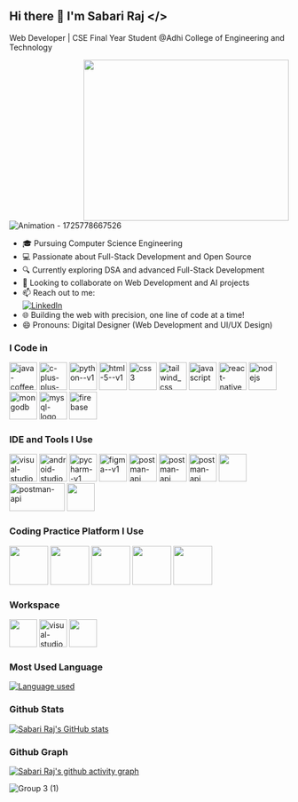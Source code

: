   ## Hi there 👋 I'm Sabari Raj  **</>**

Web Developer | CSE Final Year Student @Adhi College of Engineering and Technology  

<img align='right' width='370' height='290' src='https://user-images.githubusercontent.com/40719899/205479251-ffba5354-583f-491b-a1ef-ce919083e2b1.gif'>  

![Animation - 1725778667526](https://github.com/user-attachments/assets/700dc18c-61c8-4f6f-bffb-d982efe0527c)


 
- 🎓 Pursuing Computer Science Engineering  
- 💻 Passionate about Full-Stack Development and Open Source  
- 🔍 Currently exploring DSA and advanced Full-Stack Development  
- 🚀 Looking to collaborate on Web Development and AI projects    
- 📫 Reach out to me:  
  <a href="https://www.linkedin.com/in/sabari-raj-p-16a279230">
    <img src="https://img.shields.io/badge/LinkedIn-0077B5?style=for-the-badge&logo=linkedin&logoColor=white" alt="LinkedIn"/>
  </a>
- 🌐 Building the web with precision, one line of code at a time!  
- 😄 Pronouns: Digital Designer (Web Development and UI/UX Design)


### I Code in

<img width="50" height="50" src="https://img.icons8.com/color/48/java-coffee-cup-logo--v1.png" alt="java-coffee-cup-logo--v1"/> <img width="50" height="50" src="https://img.icons8.com/color/48/c-plus-plus-logo.png" alt="c-plus-plus-logo"/> <img width="50" height="50" src="https://img.icons8.com/color/48/python--v1.png" alt="python--v1"/> <img width="50" height="50" src="https://img.icons8.com/color/48/html-5--v1.png" alt="html-5--v1"/> <img width="50" height="50" src="https://img.icons8.com/color/48/css3.png" alt="css3"/> <img width="50" height="50" src="https://img.icons8.com/color/48/tailwind_css.png" alt="tailwind_css"/> <img width="50" height="50" src="https://img.icons8.com/color/48/javascript.png" alt="javascript"/> <img width="50" height="50" src="https://img.icons8.com/color/48/react-native.png" alt="react-native"/> <img width="50" height="50" src="https://seeklogo.com/images/N/nodejs-logo-D26404F360-seeklogo.com.png" alt="nodejs"/> <img width="50" height="50" src="https://seeklogo.com/images/M/mongodb-logo-D13D67C930-seeklogo.com.png" alt="mongodb"/> <img width="50" height="50" src="https://img.icons8.com/color/48/mysql-logo.png" alt="mysql-logo"/> <img width="50" height="50" src="https://img.icons8.com/color/48/firebase.png" alt="firebase"/> 


 ### IDE and Tools I Use

<img width="50" height="50" src="https://img.icons8.com/fluency/48/visual-studio-code-2019.png" alt="visual-studio-code-2019"/> <img width="50" height="50" src="https://seeklogo.com/images/A/android-studio-logo-1EE788C6EC-seeklogo.com.png" alt="android-studio--v3"/> <img width="50" height="50" src="https://img.icons8.com/color/48/pycharm--v1.png" alt="pycharm--v1"/> <img width="50" height="50" src="https://img.icons8.com/color/48/figma--v1.png" alt="figma--v1"/> <img width="50" height="50" src="https://seeklogo.com/images/P/postman-logo-0087CA0D15-seeklogo.com.png" alt="postman-api"/> <img width="50" height="50" src="https://seeklogo.com/images/I/insomnia-logo-A35E09EB19-seeklogo.com.png" alt="postman-api"/> <img width="50" height="50" src="https://seeklogo.com/images/C/chatgpt-logo-6E960AECFF-seeklogo.com.png" alt="postman-api"/> <img width="50" height="50" src="https://seeklogo.com/images/M/material-ui-logo-5BDCB9BA8F-seeklogo.com.png" />  <img width="100" height="50" src="https://seeklogo.com/images/V/virtualbox-logo-43C90970AC-seeklogo.com.png" alt="postman-api"/>  <img width="50" height="50" src="https://seeklogo.com/images/N/npm-logo-F0E1FE956F-seeklogo.com.png" />

### Coding Practice Platform I Use

<img width="70" height="70" src="https://img.icons8.com/?size=512&id=O4SEeX66BY8o&format=png"/> <img width="70" height="70" src="https://cdn.iconscout.com/icon/free/png-256/free-leetcode-logo-icon-download-in-svg-png-gif-file-formats--technology-social-media-vol-4-pack-logos-icons-2944960.png?f=webp"/> <img width="70" height="70" src="https://media.geeksforgeeks.org/gfg-gg-logo.svg"/> <img width="70" height="70" src="https://dmmy6mpbxgeck.cloudfront.net/68b82ab2-3e36-4428-aa21-6e5e2cd407c5/widget/8f96fa5f-3a91-4de7-8881-c62376b37acf"/>  <img width="70" height="70" src="https://upload.wikimedia.org/wikipedia/commons/thumb/4/40/HackerRank_Icon-1000px.png/600px-HackerRank_Icon-1000px.png"/>  

### Workspace

<img width="50" height="50" src="https://seeklogo.com/images/W/windows-11-icon-logo-6C39629E45-seeklogo.com.png"/>  <img width="50" height="50" src="https://seeklogo.com/images/L/Linux_Tux-logo-DA252F3C21-seeklogo.com.png" alt="visual-studio-code-2019"/> <img width="50" height="50" src="https://seeklogo.com/images/K/kali-linux-logo-AED181186E-seeklogo.com.png"/> 


### Most Used Language

[![Language used](https://github-readme-stats.vercel.app/api/top-langs/?username=sabarirajpazhani&layout=donut)](https://github.com/sabarirajpazhani/github-readme-stats)


### Github Stats

[![Sabari Raj's GitHub stats](https://github-readme-stats.vercel.app/api?username=sabarirajpazhani)](https://github.com/sabarirajpazhani/github-readme-stats)

### Github Graph

[![Sabari Raj's github activity graph](https://github-readme-activity-graph.vercel.app/graph?username=sabarirajpazhani&bg_color=000000&color=ffffff&line=FF0000&point=ffffff&area=true&hide_border=true)](https://github.com/sabarirajpazhani/github-readme-activity-graph)


![Group 3 (1)](https://github.com/user-attachments/assets/8b4dabf7-42ed-4f85-a38e-195d0dd97063)

